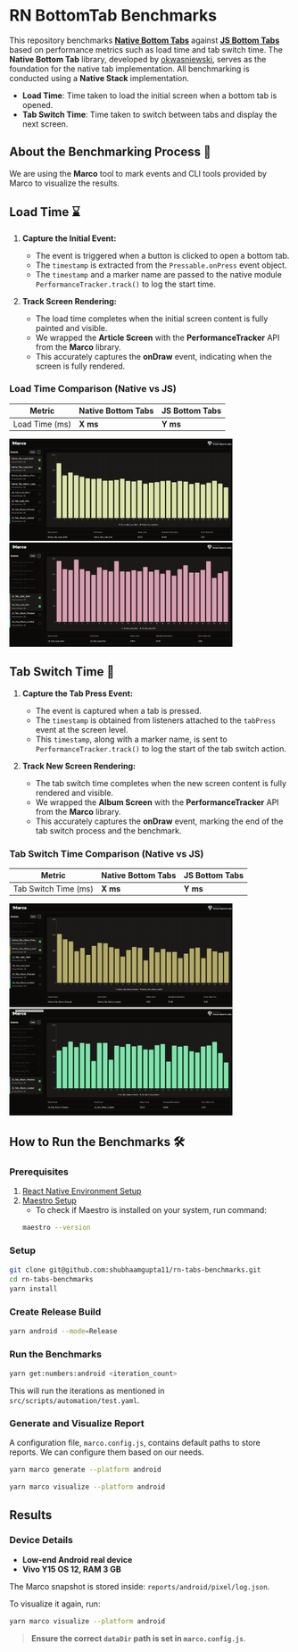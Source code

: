 # RN BottomTab Benchmarks

This repository benchmarks [**Native Bottom Tabs**](https://okwasniewski.github.io/react-native-bottom-tabs/) against [**JS Bottom Tabs**](https://reactnavigation.org/docs/bottom-tab-navigator/) based on performance metrics such as load time and tab switch time. The **Native Bottom Tab** library, developed by [okwasniewski](https://github.com/okwasniewski), serves as the foundation for the native tab implementation. All benchmarking is conducted using a **Native Stack** implementation.

- **Load Time**: Time taken to load the initial screen when a bottom tab is opened.
- **Tab Switch Time**: Time taken to switch between tabs and display the next screen.

## About the Benchmarking Process 📝

We are using the **Marco** tool to mark events and CLI tools provided by Marco to visualize the results.

## Load Time ⌛

1. **Capture the Initial Event:**
   - The event is triggered when a button is clicked to open a bottom tab.
   - The `timestamp` is extracted from the `Pressable.onPress` event object.
   - The `timestamp` and a marker name are passed to the native module `PerformanceTracker.track()` to log the start time.

2. **Track Screen Rendering:**
   - The load time completes when the initial screen content is fully painted and visible.
   - We wrapped the **Article Screen** with the **PerformanceTracker** API from the **Marco** library.
   - This accurately captures the **onDraw** event, indicating when the screen is fully rendered.

### Load Time Comparison (Native vs JS)

| Metric        | Native Bottom Tabs | JS Bottom Tabs |
|--------------|------------------|------------------|
| Load Time (ms) | **X ms** | **Y ms** |

<img src="./assets/benchmarks/native_tab_load.png" alt="Native Load Time" width="400"/>

<img src="./assets/benchmarks/js_tab_load.png" alt="Native Load Time" width="400"/>

## Tab Switch Time 🔄

1. **Capture the Tab Press Event:**
   - The event is captured when a tab is pressed.
   - The `timestamp` is obtained from listeners attached to the `tabPress` event at the screen level.
   - This `timestamp`, along with a marker name, is sent to `PerformanceTracker.track()` to log the start of the tab switch action.

2. **Track New Screen Rendering:**
   - The tab switch time completes when the new screen content is fully rendered and visible.
   - We wrapped the **Album Screen** with the **PerformanceTracker** API from the **Marco** library.
   - This accurately captures the **onDraw** event, marking the end of the tab switch process and the benchmark.

### Tab Switch Time Comparison (Native vs JS)

| Metric        | Native Bottom Tabs | JS Bottom Tabs |
|--------------|------------------|------------------|
| Tab Switch Time (ms) | **X ms** | **Y ms** |

<img src="./assets/benchmarks/native_tab_switch.png" alt="Native Load Time" width="400"/>

<img src="./assets/benchmarks/js_tab_switch.png" alt="Native Load Time" width="400"/>

## How to Run the Benchmarks 🛠️

### Prerequisites

1. [React Native Environment Setup](https://reactnative.dev/docs/next/environment-setup)
2. [Maestro Setup](https://maestro.mobile.dev/)
   - To check if Maestro is installed on your system, run command:
   ```sh
   maestro --version
   ```

### Setup

```sh
git clone git@github.com:shubhaamgupta11/rn-tabs-benchmarks.git
cd rn-tabs-benchmarks
yarn install
```

### Create Release Build

```sh
yarn android --mode=Release
```

### Run the Benchmarks

```sh
yarn get:numbers:android <iteration_count>
```

This will run the iterations as mentioned in `src/scripts/automation/test.yaml`.

### Generate and Visualize Report

A configuration file, `marco.config.js`, contains default paths to store reports. We can configure them based on our needs.

```sh
yarn marco generate --platform android
```

```sh
yarn marco visualize --platform android
```

## Results

### Device Details
- **Low-end Android real device**
- **Vivo Y15 OS 12, RAM 3 GB**

The Marco snapshot is stored inside: `reports/android/pixel/log.json`.

To visualize it again, run:

```sh
yarn marco visualize --platform android
```

> **Ensure the correct `dataDir` path is set in `marco.config.js`**.

